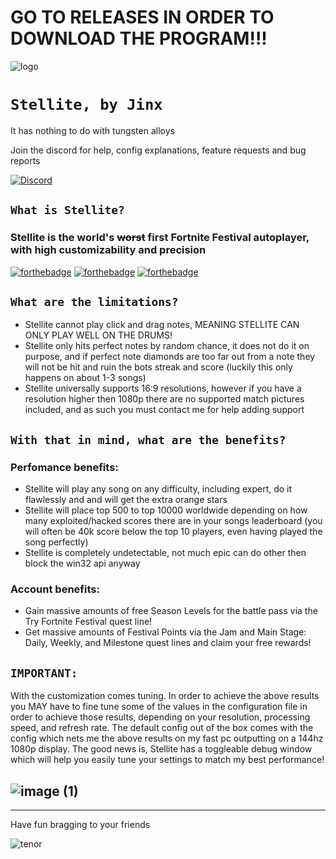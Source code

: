 # GO TO RELEASES IN ORDER TO DOWNLOAD THE PROGRAM!!!
![logo](https://github.com/JinxTheCatto/Stellite/assets/59938808/0933bfe3-dbf1-43c8-9c00-d4c168a66944)

# `Stellite, by Jinx`
It has nothing to do with tungsten alloys

Join the discord for help, config explanations, feature requests and bug reports

[![Discord](https://img.shields.io/discord/1203788041693429820?style=for-the-badge&color=7289da&logo=discord&logoColor=white)](https://discord.gg/bkWf3AqrEY)

## `What is Stellite?`
### Stellite is the world's ~~worst~~ first Fortnite Festival autoplayer, with high customizability and precision
[![forthebadge](https://forthebadge.com/images/badges/0-percent-optimized.svg)]([https://forthebadge.com](https://discord.gg/bkWf3AqrEY)) [![forthebadge](https://forthebadge.com/images/badges/ctrl-c-ctrl-v.svg)](https://discord.gg/bkWf3AqrEY) [![forthebadge](https://forthebadge.com/images/badges/eicar-antivirus-test-string.svg)]([https://forthebadge.com](https://discord.gg/bkWf3AqrEY))

## `What are the limitations?`
- Stellite cannot play click and drag notes, MEANING STELLITE CAN ONLY PLAY WELL ON THE DRUMS!
- Stellite only hits perfect notes by random chance, it does not do it on purpose, and if perfect note diamonds are too far out from a note they will not be hit and ruin the bots streak and score (luckily this only happens on about 1-3 songs)
- Stellite universally supports 16:9 resolutions, however if you have a resolution higher then 1080p there are no supported match pictures included, and as such you must contact me for help adding support

## `With that in mind, what are the benefits?`
### Perfomance benefits:
- Stellite will play any song on any difficulty, including expert, do it flawlessly and and will get the extra orange stars
- Stellite will place top 500 to top 10000 worldwide depending on how many exploited/hacked scores there are in your songs leaderboard (you will often be 40k score below the top 10 players, even having played the song perfectly)
- Stellite is completely undetectable, not much epic can do other then block the win32 api anyway

### Account benefits:
- Gain massive amounts of free Season Levels for the battle pass via the Try Fortnite Festival quest line!
- Get massive amounts of Festival Points via the Jam and Main Stage: Daily, Weekly, and Milestone quest lines and claim your free rewards!

## `IMPORTANT:`
With the customization comes tuning. In order to achieve the above results you MAY have to fine tune some of the values in the configuration file in order to achieve those results, depending on your resolution, processing speed, and refresh rate. The default config out of the box comes with the config which nets me the above results on my fast pc outputting on a 144hz 1080p display. The good news is, Stellite has a toggleable debug window which will help you easily tune your settings to match my best performance!

![image (1)](https://github.com/JinxTheCatto/Stellite/assets/59938808/48f38ccf-3072-41d3-b832-703070346735)
---
---
Have fun bragging to your friends

![tenor](https://github.com/JinxTheCatto/Stellite/assets/59938808/f8d9a998-575e-4e94-baa3-dad5102d9f5e)
